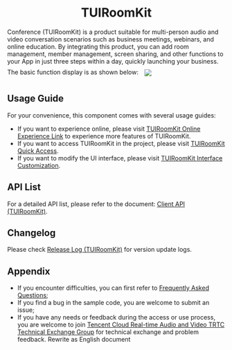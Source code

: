 <h1 align="center"> TUIRoomKit</h1>
Conference (TUIRoomKit) is a product suitable for multi-person audio and video conversation scenarios such as business meetings, webinars, and online education. By integrating this product, you can add room management, member management, screen sharing, and other functions to your App in just three steps within a day, quickly launching your business. The basic function display is as shown below:

<img src="https://cloudcache.intl.tencent-cloud.com/cms/backend-cms/7744703b51fd11eeabd75254005810a4.png" style="margin: 10px;" align="center">

## Usage Guide
For your convenience, this component comes with several usage guides:
- If you want to experience online, please visit [TUIRoomKit Online Experience Link](https://trtc.io/demo/homepage/#/detail?scene=roomkit) to experience more features of TUIRoomKit.
- If you want to access TUIRoomKit in the project, please visit [TUIRoomKit Quick Access](https://cloud.tencent.com/document/product/647/81962).
- If you want to modify the UI interface, please visit [TUIRoomKit Interface Customization](https://cloud.tencent.com/document/product/647/81965).

## API List
For a detailed API list, please refer to the document: [Client API (TUIRoomKit)](https://cloud.tencent.com/document/product/647/81969).
## Changelog
Please check [Release Log (TUIRoomKit)](https://cloud.tencent.com/document/product/647/90288) for version update logs.

## Appendix
- If you encounter difficulties, you can first refer to [Frequently Asked Questions](https://cloud.tencent.com/document/product/647/81977);
- If you find a bug in the sample code, you are welcome to submit an issue;
- If you have any needs or feedback during the access or use process, you are welcome to join [Tencent Cloud Real-time Audio and Video TRTC Technical Exchange Group](https://zhiliao.qq.com/s/cWSPGIIM62CC/c3TPGIIM62CQ) for technical exchange and problem feedback.
Rewrite as English document